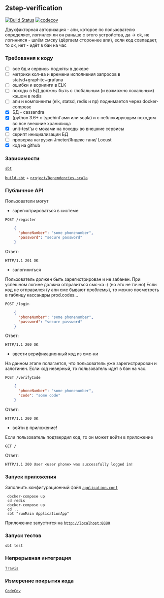 ## 2step-verification

[![Build Status](https://travis-ci.com/egdeliya/2step-verification.svg?token=wFxdXQB6FhLzkWHEHfW3&branch=master)](https://travis-ci.com/egdeliya/2step-verification)
[![codecov](https://codecov.io/gh/egdeliya/2step-verification/branch/master/graph/badge.svg)](https://codecov.io/gh/egdeliya/2step-verification)

Двухфакторная авторизация - апи, которое по пользователю определяет, логинлся ли он раньше с этого устройства, да -> ok, 
не логинился - шлём смску (дёргаем стороннее апи), если код совпадает, то ок, нет - идёт в бан на час

### Требования к коду

* [ ] все бд и сервисы подняты в докере
* [ ] метрики кол-ва и времени исполнения запросов в statsd+graphite+grafana
* [ ] ошибки и ворнинги в ELK
* [ ] походы в БД должны быть с глобальным (и возможно локальным) кэшом в redis
* [ ] апи и компоненты (elk, statsd, redis и пр) поднимается через docker-compose
* [x] БД - cassandra
* [x] (python 3.6+ с typehint'ами или scala) и с неблокирующим походом во все внешние хранилища
* [x] unit-test'ы с моками на походы во внешние сервисы
* [ ] скрипт инициализации БД
* [ ] проверка нагрузки Jmeter/Яндекс танк/ Locust
* [x] код на github

### Зависимости 

[`sbt`](https://www.scala-sbt.org/1.0/docs/Setup.html)

[`build.sbt`](https://github.com/egdeliya/2step-verification/blob/master/build.sbt) +  [`project/Dependencies.scala`](https://github.com/egdeliya/2step-verification/blob/master/project/Dependencies.scala)

### Публичное API

Пользователи могут

* зарегистрироваться в системе

 `POST /register`
```json
    {
      "phoneNumber": "some phonenumber",
      "password": "secure password"
    }
```
    
Ответ:  

```HTTP/1.1 201 OK```

* залогиниться

Пользователь должен быть зарегистрирован и не забанен. При успешном логине должна отправиться смс-ка :) (но это не точно)
Если код не отправился (у апи смс бывают проблемы), то можно посмотреть в таблицу кассандры prod.codes...

 `POST /login`
```json
    {
      "phoneNumber": "some phonenumber",
      "password": "secure password"
    }
```
    
Ответ:  

```HTTP/1.1 200 OK```

* ввести верификационный код из смс-ки

На данном этапе полагается, что пользователь уже зарегистрирован и залогинен. Если код неверный, то пользователь идет в бан на час.

 `POST /verifyCode`
```json
    {
      "phoneNumber": "some phonenumber",
      "code": "some code"
    }
```
    
Ответ:  

```HTTP/1.1 200 OK```

* войти в приложение!

Если пользователь подтвердил код, то он может войти в приложение

 `GET /`
    
Ответ:  

```HTTP/1.1 200 User <user phone> was successfully logged in!```

### Запуск приложения
 
 Заполнить конфигурационный файл [`application.conf`](https://github.com/egdeliya/2step-verification/blob/master/src/main/resources/application_example.conf)
 
 ```
  docker-compose up
  cd redis
  docker-compose up
  cd ..
  sbt "runMain ApplicationApp"
 ```
 
 Приложение запустится на [`http://localhost:8080`](http://localhost:8080)
 
 ### Запуск тестов
 
 ```sbt test```
 
### Непрерывная интеграция

[`Travis`](https://travis-ci.org/egdeliya/2step-verification)

### Измерение покрытия кода

[`CodeCov`](https://codecov.io/gh/egdeliya/2step-verification/branch/master)

[license]: LICENSE

